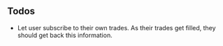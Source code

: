 ## Todos

- Let user subscribe to their own trades. As their trades get filled, they should get back this information.
